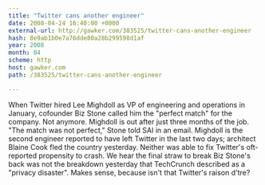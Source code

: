 ```yaml
---
title: "Twitter cans another engineer"
date: 2008-04-24 16:40:00 +0000
external-url: http://gawker.com/383525/twitter-cans-another-engineer
hash: 8e9ab1b0e7a76dde80a28b299598d1af
year: 2008
month: 04
scheme: http
host: gawker.com
path: /383525/twitter-cans-another-engineer

---
```


When Twitter hired Lee Mighdoll as VP of engineering and operations in January, cofounder Biz Stone called him the "perfect match" for the company. Not anymore. Mighdoll is out after just three months of the job. "The match was not perfect," Stone told SAI in an email. Mighdoll is the second engineer reported to have left Twitter in the last two days; architect Blaine Cook fled the country yesterday. Neither was able to fix Twitter's oft-reported propensity to crash. We hear the final straw to break Biz Stone's back was not the breakdown yesterday that TechCrunch described as a "privacy disaster". Makes sense, because isn't that Twitter's raison d'tre?
